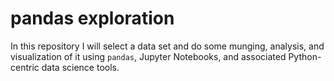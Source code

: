 # pandas exploration

In this repository I will select a data set and do some munging, analysis, and visualization of it using `pandas`, Jupyter Notebooks, and associated Python-centric data science tools.



